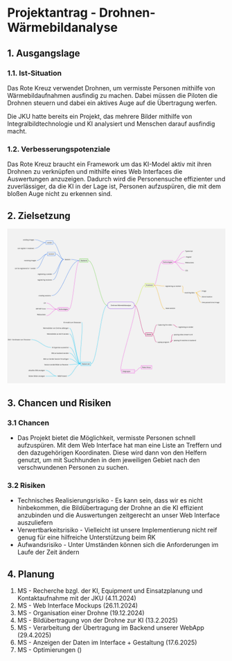 # Projektantrag - Drohnen-Wärmebildanalyse

## 1. Ausgangslage

### 1.1. Ist-Situation

Das Rote Kreuz verwendet Drohnen, um vermisste Personen mithilfe von Wärmebildaufnahmen ausfindig zu machen. Dabei müssen die Piloten die Drohnen steuern und dabei ein aktives Auge auf die Übertragung werfen.

Die JKU hatte bereits ein Projekt, das mehrere Bilder mithilfe von Integralbildtechnologie und KI analysiert und Menschen darauf ausfindig macht.

### 1.2. Verbesserungspotenziale

Das Rote Kreuz braucht ein Framework um das KI-Model aktiv mit ihren Drohnen zu verknüpfen und mithilfe eines Web Interfaces die Auswertungen anzuzeigen. Dadurch wird die Personensuche effizienter und zuverlässiger, da die KI in der Lage ist, Personen aufzuspüren, die mit dem bloßen Auge nicht zu erkennen sind.

## 2. Zielsetzung

![image](assets/mindmap.jpg)

## 3. Chancen und Risiken

### 3.1 Chancen

* Das Projekt bietet die Möglichkeit, vermisste Personen schnell aufzuspüren. Mit dem Web Interface hat man eine Liste an Treffern und den dazugehörigen Koordinaten. Diese wird dann von den Helfern genutzt, um mit Suchhunden in dem jeweiligen Gebiet nach den verschwundenen Personen zu suchen.

### 3.2 Risiken

* Technisches Realisierungsrisiko - Es kann sein, dass wir es nicht hinbekommen, die Bildübertragung der Drohne an die KI effizient anzubinden und die Auswertungen zeitgerecht an unser Web Interface auszuliefern
* Verwertbarkeitsrisiko - Vielleicht ist unsere Implementierung nicht reif genug für eine hilfreiche Unterstützung beim RK
* Aufwandsrisiko - Unter Umständen können sich die Anforderungen im Laufe der Zeit ändern

## 4. Planung

1. MS - Recherche bzgl. der KI, Equipment und Einsatzplanung und Kontaktaufnahme mit der JKU (4.11.2024)
2. MS - Web Interface Mockups (26.11.2024)
3. MS - Organisation einer Drohne (19.12.2024)
4. MS - Bildübertragung von der Drohne zur KI (13.2.2025)
5. MS - Verarbeitung der Übertragung im Backend unserer WebApp (29.4.2025)
6. MS - Anzeigen der Daten im Interface + Gestaltung (17.6.2025)
7. MS - Optimierungen ()
